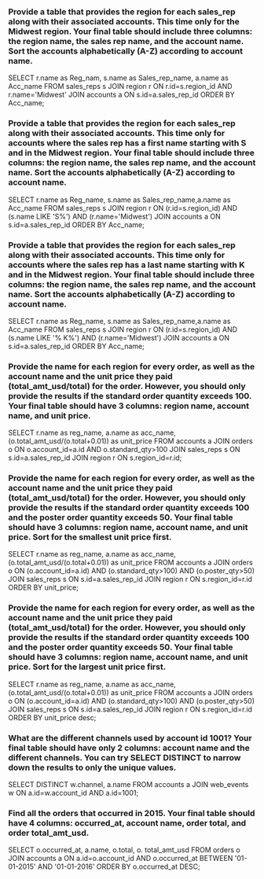 ### Provide a table that provides the region for each sales_rep along with their associated accounts. This time only for the Midwest region. Your final table should include three columns: the region name, the sales rep name, and the account name. Sort the accounts alphabetically (A-Z) according to account name.

SELECT r.name as Reg_nam, s.name as Sales_rep_name, a.name as Acc_name
FROM sales_reps s
JOIN region r
ON r.id=s.region_id AND r.name='Midwest'
JOIN accounts a
ON s.id=a.sales_rep_id
ORDER BY Acc_name;

### Provide a table that provides the region for each sales_rep along with their associated accounts. This time only for accounts where the sales rep has a first name starting with S and in the Midwest region. Your final table should include three columns: the region name, the sales rep name, and the account name. Sort the accounts alphabetically (A-Z) according to account name.

SELECT r.name as Reg_name, s.name as Sales_rep_name,a.name as Acc_name
FROM sales_reps s
JOIN region r
ON (r.id=s.region_id) AND (s.name LIKE 'S%') AND (r.name='Midwest')
JOIN accounts a
ON s.id=a.sales_rep_id
ORDER BY Acc_name;

### Provide a table that provides the region for each sales_rep along with their associated accounts. This time only for accounts where the sales rep has a last name starting with K and in the Midwest region. Your final table should include three columns: the region name, the sales rep name, and the account name. Sort the accounts alphabetically (A-Z) according to account name.

SELECT r.name as Reg_name, s.name as Sales_rep_name,a.name as Acc_name
FROM sales_reps s
JOIN region r
ON (r.id=s.region_id) AND (s.name LIKE '% K%') AND (r.name='Midwest')
JOIN accounts a
ON s.id=a.sales_rep_id
ORDER BY Acc_name;


### Provide the name for each region for every order, as well as the account name and the unit price they paid (total_amt_usd/total) for the order. However, you should only provide the results if the standard order quantity exceeds 100. Your final table should have 3 columns: region name, account name, and unit price.

SELECT r.name as reg_name, a.name as acc_name, (o.total_amt_usd/(o.total+0.01)) as unit_price
FROM accounts a
JOIN orders o
ON o.account_id=a.id AND o.standard_qty>100
JOIN sales_reps s
ON s.id=a.sales_rep_id
JOIN region r
ON s.region_id=r.id;


### Provide the name for each region for every order, as well as the account name and the unit price they paid (total_amt_usd/total) for the order. However, you should only provide the results if the standard order quantity exceeds 100 and the poster order quantity exceeds 50. Your final table should have 3 columns: region name, account name, and unit price. Sort for the smallest unit price first.

SELECT r.name as reg_name, a.name as acc_name, (o.total_amt_usd/(o.total+0.01)) as unit_price
FROM accounts a
JOIN orders o
ON (o.account_id=a.id) AND (o.standard_qty>100) AND (o.poster_qty>50)
JOIN sales_reps s
ON s.id=a.sales_rep_id
JOIN region r
ON s.region_id=r.id
ORDER BY unit_price;


### Provide the name for each region for every order, as well as the account name and the unit price they paid (total_amt_usd/total) for the order. However, you should only provide the results if the standard order quantity exceeds 100 and the poster order quantity exceeds 50. Your final table should have 3 columns: region name, account name, and unit price. Sort for the largest unit price first.

SELECT r.name as reg_name, a.name as acc_name, (o.total_amt_usd/(o.total+0.01)) as unit_price
FROM accounts a
JOIN orders o
ON (o.account_id=a.id) AND (o.standard_qty>100) AND (o.poster_qty>50)
JOIN sales_reps s
ON s.id=a.sales_rep_id
JOIN region r
ON s.region_id=r.id
ORDER BY unit_price desc;


### What are the different channels used by account id 1001? Your final table should have only 2 columns: account name and the different channels. You can try SELECT DISTINCT to narrow down the results to only the unique values.

SELECT DISTINCT w.channel, a.name
FROM accounts a
JOIN web_events w
ON a.id=w.account_id AND a.id=1001;


### Find all the orders that occurred in 2015. Your final table should have 4 columns: occurred_at, account name, order total, and order total_amt_usd.

SELECT o.occurred_at, a.name, o.total, o. total_amt_usd
FROM orders o
JOIN accounts a
ON a.id=o.account_id AND o.occurred_at BETWEEN '01-01-2015' AND '01-01-2016'
ORDER BY o.occurred_at DESC;

